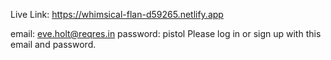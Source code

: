 Live Link: https://whimsical-flan-d59265.netlify.app

email: eve.holt@reqres.in
password: pistol
Please log in or sign up with this email and password.
